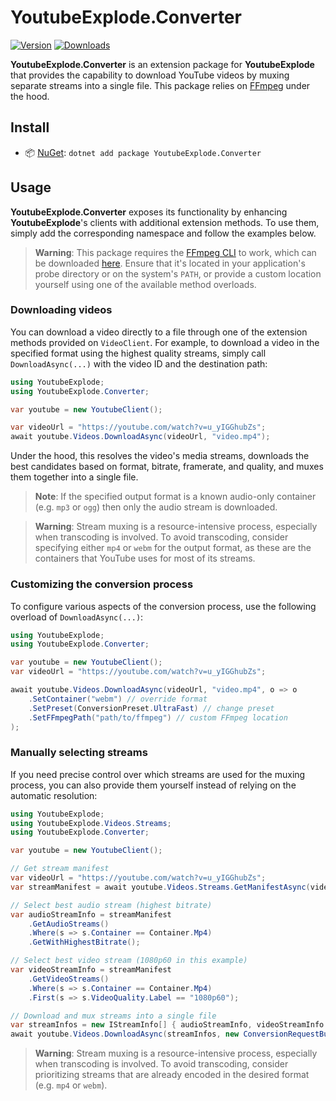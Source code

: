 # YoutubeExplode.Converter

[![Version](https://img.shields.io/nuget/v/YoutubeExplode.svg)](https://nuget.org/packages/YoutubeExplode.Converter)
[![Downloads](https://img.shields.io/nuget/dt/YoutubeExplode.svg)](https://nuget.org/packages/YoutubeExplode.Converter)

**YoutubeExplode.Converter** is an extension package for **YoutubeExplode** that provides the capability to download YouTube videos by muxing separate streams into a single file.
This package relies on [FFmpeg](https://ffmpeg.org) under the hood.

## Install

- 📦 [NuGet](https://nuget.org/packages/YoutubeExplode.Converter): `dotnet add package YoutubeExplode.Converter`

## Usage

**YoutubeExplode.Converter** exposes its functionality by enhancing **YoutubeExplode**'s clients with additional extension methods.
To use them, simply add the corresponding namespace and follow the examples below.

> **Warning**:
> This package requires the [FFmpeg CLI](https://ffmpeg.org) to work, which can be downloaded [here](https://ffbinaries.com/downloads).
> Ensure that it's located in your application's probe directory or on the system's `PATH`, or provide a custom location yourself using one of the available method overloads.

### Downloading videos

You can download a video directly to a file through one of the extension methods provided on `VideoClient`.
For example, to download a video in the specified format using the highest quality streams, simply call `DownloadAsync(...)` with the video ID and the destination path:

```csharp
using YoutubeExplode;
using YoutubeExplode.Converter;

var youtube = new YoutubeClient();

var videoUrl = "https://youtube.com/watch?v=u_yIGGhubZs";
await youtube.Videos.DownloadAsync(videoUrl, "video.mp4");
```

Under the hood, this resolves the video's media streams, downloads the best candidates based on format, bitrate, framerate, and quality, and muxes them together into a single file.

> **Note**:
> If the specified output format is a known audio-only container (e.g. `mp3` or `ogg`) then only the audio stream is downloaded.

> **Warning**:
> Stream muxing is a resource-intensive process, especially when transcoding is involved.
> To avoid transcoding, consider specifying either `mp4` or `webm` for the output format, as these are the containers that YouTube uses for most of its streams. 

### Customizing the conversion process

To configure various aspects of the conversion process, use the following overload of `DownloadAsync(...)`:

```csharp
using YoutubeExplode;
using YoutubeExplode.Converter;

var youtube = new YoutubeClient();
var videoUrl = "https://youtube.com/watch?v=u_yIGGhubZs";

await youtube.Videos.DownloadAsync(videoUrl, "video.mp4", o => o
    .SetContainer("webm") // override format
    .SetPreset(ConversionPreset.UltraFast) // change preset
    .SetFFmpegPath("path/to/ffmpeg") // custom FFmpeg location
);
```

### Manually selecting streams

If you need precise control over which streams are used for the muxing process, you can also provide them yourself instead of relying on the automatic resolution:

```csharp
using YoutubeExplode;
using YoutubeExplode.Videos.Streams;
using YoutubeExplode.Converter;

var youtube = new YoutubeClient();

// Get stream manifest
var videoUrl = "https://youtube.com/watch?v=u_yIGGhubZs";
var streamManifest = await youtube.Videos.Streams.GetManifestAsync(videoUrl);

// Select best audio stream (highest bitrate)
var audioStreamInfo = streamManifest
    .GetAudioStreams()
    .Where(s => s.Container == Container.Mp4)
    .GetWithHighestBitrate();

// Select best video stream (1080p60 in this example)
var videoStreamInfo = streamManifest
    .GetVideoStreams()
    .Where(s => s.Container == Container.Mp4)
    .First(s => s.VideoQuality.Label == "1080p60");

// Download and mux streams into a single file
var streamInfos = new IStreamInfo[] { audioStreamInfo, videoStreamInfo };
await youtube.Videos.DownloadAsync(streamInfos, new ConversionRequestBuilder("video.mp4").Build());
```

> **Warning**:
> Stream muxing is a resource-intensive process, especially when transcoding is involved.
> To avoid transcoding, consider prioritizing streams that are already encoded in the desired format (e.g. `mp4` or `webm`).